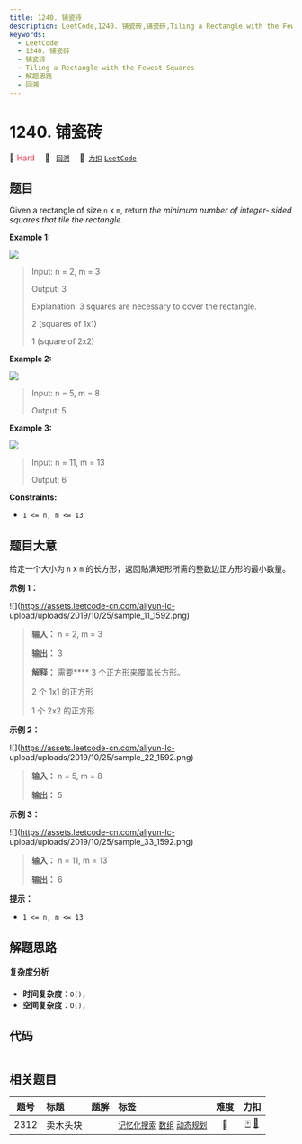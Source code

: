 ```yaml
---
title: 1240. 铺瓷砖
description: LeetCode,1240. 铺瓷砖,铺瓷砖,Tiling a Rectangle with the Fewest Squares,解题思路,回溯
keywords:
  - LeetCode
  - 1240. 铺瓷砖
  - 铺瓷砖
  - Tiling a Rectangle with the Fewest Squares
  - 解题思路
  - 回溯
---
```


# 1240. 铺瓷砖

🔴 <font color=#ff334b>Hard</font>&emsp; 🔖&ensp; [`回溯`](/tag/backtracking.md)&emsp; 🔗&ensp;[`力扣`](https://leetcode.cn/problems/tiling-a-rectangle-with-the-fewest-squares) [`LeetCode`](https://leetcode.com/problems/tiling-a-rectangle-with-the-fewest-squares)

## 题目

Given a rectangle of size `n` x `m`, return _the minimum number of integer-
sided squares that tile the rectangle_.



**Example 1:**

![](https://assets.leetcode.com/uploads/2019/10/17/sample_11_1592.png)

> Input: n = 2, m = 3
> 
> Output: 3
> 
> Explanation: 3 squares are necessary to cover the rectangle.
> 
> 2 (squares of 1x1)
> 
> 1 (square of 2x2)

**Example 2:**

![](https://assets.leetcode.com/uploads/2019/10/17/sample_22_1592.png)

> Input: n = 5, m = 8
> 
> Output: 5

**Example 3:**

![](https://assets.leetcode.com/uploads/2019/10/17/sample_33_1592.png)

> Input: n = 11, m = 13
> 
> Output: 6

**Constraints:**

  * `1 <= n, m <= 13`


## 题目大意

给定一个大小为 `n` x `m` 的长方形，返回贴满矩形所需的整数边正方形的最小数量。



**示例 1：**

![](https://assets.leetcode-cn.com/aliyun-lc-
upload/uploads/2019/10/25/sample_11_1592.png)

> 
> 
> 
> 
> 
> **输入：** n = 2, m = 3
> 
> **输出：** 3
> 
> **解释：** 需要**** 3 个正方形来覆盖长方形。
> 
> > 
>  2 个 1x1 的正方形
> 
> > 
>  1 个 2x2 的正方形

**示例 2：**

![](https://assets.leetcode-cn.com/aliyun-lc-
upload/uploads/2019/10/25/sample_22_1592.png)

> 
> 
> 
> 
> 
> **输入：** n = 5, m = 8
> 
> **输出：** 5
> 
> 

**示例 3：**

![](https://assets.leetcode-cn.com/aliyun-lc-
upload/uploads/2019/10/25/sample_33_1592.png)

> 
> 
> 
> 
> 
> **输入：** n = 11, m = 13
> 
> **输出：** 6
> 
> 



**提示：**

  * `1 <= n, m <= 13`


## 解题思路

#### 复杂度分析

- **时间复杂度**：`O()`，
- **空间复杂度**：`O()`，

## 代码

```javascript

```

## 相关题目

<!-- prettier-ignore -->
| 题号 | 标题 | 题解 | 标签 | 难度 | 力扣 |
| :------: | :------ | :------: | :------ | :------: | :------: |
| 2312 | 卖木头块 |  |  [`记忆化搜索`](/tag/memoization.md) [`数组`](/tag/array.md) [`动态规划`](/tag/dynamic-programming.md) | 🔴 | [🀄️](https://leetcode.cn/problems/selling-pieces-of-wood) [🔗](https://leetcode.com/problems/selling-pieces-of-wood) |